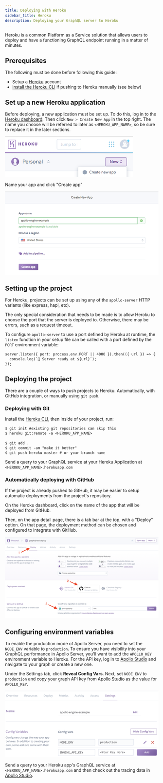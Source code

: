 ```yaml
---
title: Deploying with Heroku
sidebar_title: Heroku
description: Deploying your GraphQL server to Heroku
---
```


Heroku is a common Platform as a Service solution that allows users to deploy and have a functioning GraphQL endpoint running in a matter of minutes.

## Prerequisites

The following must be done before following this guide:

- Setup a [Heroku](https://heroku.com) account
- [Install the Heroku CLI](https://devcenter.heroku.com/articles/heroku-cli) if pushing to Heroku manually (see below)

## Set up a new Heroku application

Before deploying, a new application must be set up. To do this, log in to the [Heroku dashboard](https://dashboard.heroku.com/apps). Then click `New > Create New App` in the top right. The name you choose will be referred to later as `<HEROKU_APP_NAME>`, so be sure to replace it in the later sections.

![New App Screenshot](../images/deployment/heroku/new-app.png)

Name your app and click "Create app"

![Create App Screenshot](../images/deployment/heroku/create-app.png)

## Setting up the project

For Heroku, projects can be set up using any of the `apollo-server` HTTP variants (like express, hapi, etc).

The only special consideration that needs to be made is to allow Heroku to choose the port that the server is deployed to. Otherwise, there may be errors, such as a request timeout.

To configure `apollo-server` to use a port defined by Heroku at runtime, the `listen` function in your setup file can be called with a port defined by the `PORT` environment variable:

```
server.listen({ port: process.env.PORT || 4000 }).then(({ url }) => {
  console.log(`🚀 Server ready at ${url}`);
});
```

## Deploying the project

There are a couple of ways to push projects to Heroku. Automatically, with GitHub integration, or manually using `git push`.

### Deploying with Git

Install the [Heroku CLI](https://devcenter.heroku.com/articles/heroku-cli), then inside of your project, run:

```shell
$ git init #existing git repositories can skip this
$ heroku git:remote -a <HEROKU_APP_NAME>

$ git add .
$ git commit -am "make it better"
$ git push heroku master # or your branch name
```

Send a query to your GraphQL service at your Heroku Application at `<HEROKU_APP_NAME>.herokuapp.com`

### Automatically deploying with GitHub

If the project is already pushed to GitHub, it may be easier to setup automatic deployments from the project's repository.

On the Heroku dashboard, click on the name of the app that will be deployed from GitHub.

Then, on the app detail page, there is a tab bar at the top, with a "Deploy" option. On that page, the deployment method can be chosen and configured to integrate with GitHub.

![github deployment instructions](../images/deployment/heroku/heroku-github-instructions.png)

## Configuring environment variables

To enable the production mode of Apollo Server, you need to set the `NODE_ENV` variable to `production`. To ensure you have visibility into your GraphQL performance in Apollo Server, you'll want to add the `APOLLO_KEY` environment variable to Heroku. For the API key, log in to [Apollo Studio](https://studio.apollographql.com) and navigate to your graph or create a new one.

Under the Settings tab, click **Reveal Config Vars**. Next, set `NODE_ENV` to `production` and copy your graph API key from [Apollo Studio](http://studio.apollographql.com/) as the value for `APOLLO_KEY`.

![Add Studio API Key Screenshot](../images/deployment/heroku/add-env-vars.png)

Send a query to your Heroku app's GraphQL service at `<HEROKU_APP_NAME>.herokuapp.com` and then check out the tracing data in [Apollo Studio](http://studio.apollographql.com/).

